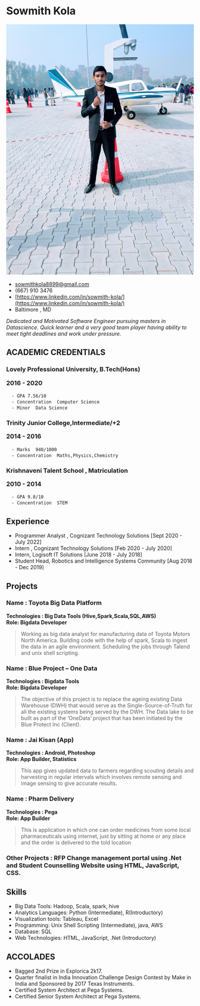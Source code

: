 # Sowmith Kola
![](kola_pic.jpg)
- <sowmithkola8899@gmail.com>
- (667) 910 3476
- [https://www.linkedin.com/in/sowmith-kola/](https://www.linkedin.com/in/sowmith-kola/)
- Baltimore , MD



*Dedicated and Motivated Software Engineer pursuing masters in Datascience. Quick learner and
a very good team player having ability to meet tight deadlines and work under pressure.*


## ACADEMIC CREDENTIALS

### Lovely Professional University, B.Tech(Hons) <p>  2016 - 2020<p/>
~~~
  - GPA 7.56/10
  - Concentration  Computer Science
  - Minor  Data Science
~~~
### Trinity Junior College,Intermediate/+2    <p> 2014 - 2016<p/>
~~~
  - Marks  940/1000
  - Concentration  Maths,Physics,Chemistry 
~~~
### Krishnaveni Talent School , Matriculation  <p> 2010 - 2014<p/>
~~~
  - GPA 9.8/10
  - Concentration  STEM 
~~~
## Experience

  - Programmer Analyst , Cognizant Technology Solutions  [Sept 2020 - July 2022]
  - Intern , Cognizant Technology Solutions  [Feb 2020 - July 2020]
  - Intern, Logisoft IT Solutions  [June 2018 - July 2018]
  - Student Head, Robotics and Intelligence Systems Community   [Aug 2018 - Dec 2019]


## Projects

### Name : Toyota Big Data Platform 
**Technologies  : Big Data Tools (Hive,Spark,Scala,SQL,AWS)**
**<br>Role: Bigdata Developer<br>**

> Working as big data analyst for manufacturing data of Toyota Motors North America. Building code with the help of spark, Scala to ingest the data in an agile environment. Scheduling the jobs through Talend and unix shell scripting.


### Name : Blue Project – One Data
**Technologies  : Bigdata Tools**
**<br>Role: Bigdata Developer<br>**

> The objective of this project is to replace the ageing existing Data Warehouse (DWH) that would serve as the Single-Source-of-Truth for all the existing systems being served by the
DWH. The Data lake to be built as part of the ‘OneData’ project that has been initiated by the Blue Protect Inc (Client).


### Name : Jai Kisan (App)
**Technologies  : Android, Photoshop**
**<br>Role: App Builder, Statistics<br>**

> This app gives updated data to farmers regarding scouting details and harvesting in regular intervals which involves remote sensing and image sensing to give accurate results.


### Name : Pharm Delivery
**Technologies  : Pega**
**<br>Role: App Builder<br>**

> This is application in which one can order medicines from some local pharmaceuticals using internet, just by sitting at home or any place and the order is delivered to the told location

### Other Projects : RFP Change management portal using .Net and Student Counselling Website using HTML, JavaScript, CSS.

## Skills

 - Big Data Tools: Hadoop, Scala, spark, hive
 - Analytics Languages: Python (Intermediate), R(Introductory)
 - Visualization tools: Tableau, Excel
 - Programming: Unix Shell Scripting (Intermediate), java, AWS
 - Database: SQL
 - Web Technologies: HTML, JavaScript, .Net (Introductory)

## ACCOLADES
- Bagged 2nd Prize in Explorica 2k17. 
- Quarter finalist in India Innovation Challenge Design Contest by Make in India and Sponsored by 2017 Texas Instruments.
- Certified System Architect at Pega Systems.
- Certified Senior System Architect at Pega Systems.


